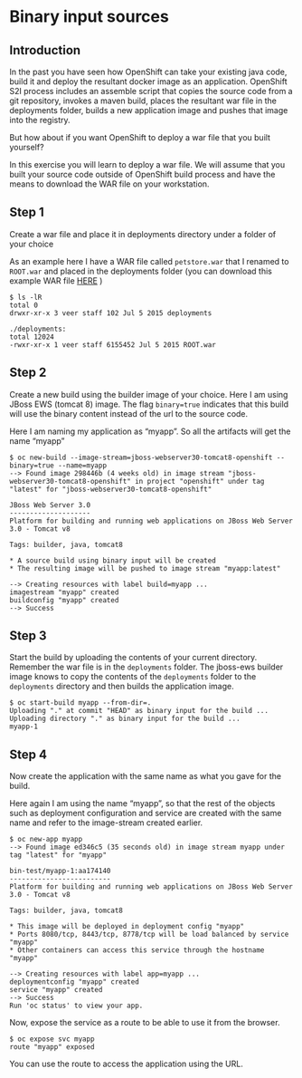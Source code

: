 # Binary input sources 

## Introduction

In the past you have seen how OpenShift can take your existing java code, build it and deploy the resultant docker image as an application. OpenShift S2I process includes an assemble script that copies the source code from a git repository,  invokes a maven build, places the resultant war file in the deployments folder, builds a new application image and pushes that image into the registry.

But how about if you want OpenShift to deploy a war file that you built yourself?

In this exercise you will learn to deploy a war file. We will assume that you built your source code outside of OpenShift build process and have the means to download the WAR file on your workstation.

## Step 1

Create a war file and place it in deployments directory under a folder of your choice

As an example here I have a WAR file called `petstore.war` that I renamed to `ROOT.war` and placed in the deployments folder (you can download this example WAR file [HERE](https://raw.githubusercontent.com/VeerMuchandi/ps/master/deployments/ROOT.war) )

```
$ ls -lR
total 0
drwxr-xr-x 3 veer staff 102 Jul 5 2015 deployments

./deployments:
total 12024
-rwxr-xr-x 1 veer staff 6155452 Jul 5 2015 ROOT.war
```

## Step 2

Create a new build using the builder image of your choice. Here I am using JBoss EWS (tomcat 8) image. The flag `binary=true` indicates that this build will use the binary content instead of the url to the source code.

Here I am naming my application as “myapp”. So all the artifacts will get the name “myapp”

```
$ oc new-build --image-stream=jboss-webserver30-tomcat8-openshift --binary=true --name=myapp
--> Found image 298446b (4 weeks old) in image stream "jboss-webserver30-tomcat8-openshift" in project "openshift" under tag "latest" for "jboss-webserver30-tomcat8-openshift"

JBoss Web Server 3.0
--------------------
Platform for building and running web applications on JBoss Web Server 3.0 - Tomcat v8

Tags: builder, java, tomcat8

* A source build using binary input will be created
* The resulting image will be pushed to image stream "myapp:latest"

--> Creating resources with label build=myapp ...
imagestream "myapp" created
buildconfig "myapp" created
--> Success
```
## Step 3

Start the build by uploading the contents of your current directory. Remember the war file is in the `deployments` folder. The jboss-ews builder image knows to copy the contents of the `deployments` folder to the `deployments` directory and then builds the application image.

```
$ oc start-build myapp --from-dir=.
Uploading "." at commit "HEAD" as binary input for the build ... 
Uploading directory "." as binary input for the build ... 
myapp-1
```

## Step 4

Now create the application with the same name as what you gave for the build.

Here again I am using the name “myapp”, so that the rest of the objects such as deployment configuration and service  are created with the same name and refer to the image-stream created earlier.

```
$ oc new-app myapp
--> Found image ed346c5 (35 seconds old) in image stream myapp under tag "latest" for "myapp"

bin-test/myapp-1:aa174140
-------------------------
Platform for building and running web applications on JBoss Web Server 3.0 - Tomcat v8

Tags: builder, java, tomcat8

* This image will be deployed in deployment config "myapp"
* Ports 8080/tcp, 8443/tcp, 8778/tcp will be load balanced by service "myapp"
* Other containers can access this service through the hostname "myapp"

--> Creating resources with label app=myapp ...
deploymentconfig "myapp" created
service "myapp" created
--> Success
Run 'oc status' to view your app.
```

Now, expose the service as a route to be able to use it from the browser.
 
```
$ oc expose svc myapp
route "myapp" exposed
```

You can use the route to access the application using the URL.

